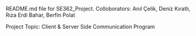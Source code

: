 README.md file for SE362_Project. Colloborators: Anıl Çelik, Deniz Kıratlı, Rıza Erdi Bahar, Berfin Polat

Project Topic: Client & Server Side Communication Program
